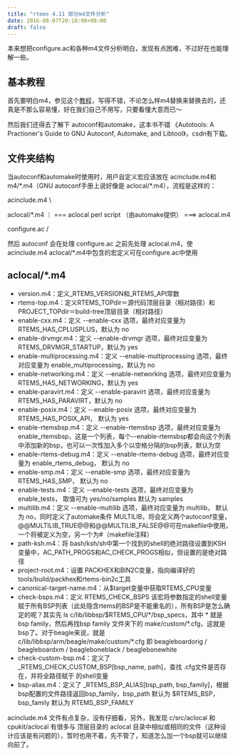 ```yaml
---
title: "rtems 4.11 部分m4文件分析"
date: 2016-08-07T20:18:00+08:00
draft: false
---
```


本来想把configure.ac和各种m4文件分析明白，发现有点困难，不过好在也能理解一些。


基本教程
----


首先要明白m4，参见这个[教程](https://segmentfault.com/a/1190000004104696)，写得不错，不论怎么样m4替换来替换去的，还真是不那么容易懂，好在我们自己不用写，只要看懂大意而已～


然后我们还得去了解下 autoconf和automake，这本书不错 《Autotools: A Practioner's Guide to GNU Autoconf, Automake, and Libtool》，csdn有下载。


文件夹结构
-----


当autoconf和automake时使用时，用户自定义宏应该放在 acinclude.m4和m4/\*.m4（GNU autoconf手册上说好像是 aclocal/\*.m4），流程是这样的：


acinclude.m4 \  



aclocal/\*.m4 ｜ === aclocal perl script （由automake提供） ===> aclocal.m4


configure.ac /


然后 autoconf 会在处理 configure.ac 之前先处理 aclocal.m4，使 acinclude.m4 aclocal/\*.m4中包含的宏定义可在configure.ac中使用


aclocal/\*.m4
-------------


* version.m4：定义\_RTEMS\_VERSION和\_RTEMS\_API常数
* rtems-top.m4：定义RTEMS\_TOPdir＝源代码顶层目录（相对路径）和PROJECT\_TOPdir＝build-tree顶层目录（相对路径）
* enable-cxx.m4：定义 --enable-cxx 选项，最终对应变量为 RTEMS\_HAS\_CPLUSPLUS，默认为 no
* enable-drvmgr.m4：定义 --enable-drvmgr 选项，最终对应变量为 RTEMS\_DRVMGR\_STARTUP，默认为 yes
* enable-multiprocessing.m4：定义 --enable-multiprocessing 选项，最终对应变量为 enable\_multiprocessing，默认为 no
* enable-networking.m4：定义 --enable-networking 选项，最终对应变量为 RTEMS\_HAS\_NETWORKING，默认为 yes
* enable-paravirt.m4：定义 --enable-paravirt 选项，最终对应变量为 RTEMS\_HAS\_PARAVIRT，默认为 no
* enable-posix.m4：定义 --enable-posix 选项，最终对应变量为 RTEMS\_HAS\_POSIX\_API， 默认为 yes
* enable-rtemsbsp.m4：定义 --enable-rtemsbsp 选项，最终对应变量为 enable\_rtemsbsp，这是一个列表，每个--enable-rtemsbsp都会向这个列表中添加新的bsp，也可以一次性加入多个以空格分隔的bsp列表，默认为空
* enable-rtems-debug.m4：定义 --enable-rtems-debug 选项，最终对应变量为 enable\_rtems\_debug， 默认为 no
* enable-smp.m4：定义 --enable-smp 选项，最终对应变量为 RTEMS\_HAS\_SMP， 默认为 no
* enable-tests.m4：定义 --enable-tests 选项，最终对应变量为 enable\_tests， 取值可为 yes/no/samples 默认为 samples
* multilib.m4：定义 --enable-multilib 选项，最终对应变量为 multilib， 默认为 no，同时定义了automake条件 MULTILIB，将会定义两个autoconf变量，@@MULTILIB\_TRUE@@和@@MULTILIB\_FALSE@@可在makefile中使用，一个将被定义为空，另一个为#（makefile注释）
* path-ksh.m4：将 bash/ksh/sh中第一个找到的shell的绝对路径设置到KSH变量中，AC\_PATH\_PROGS和AC\_CHECK\_PROGS相似，但设置的是绝对路径
* project-root.m4：设置 PACKHEX和BIN2C变量，指向编译好的tools/build/packhex和rtems-bin2c工具
* canonical-target-name.m4：从$target变量中获取RTEMS\_CPU变量
* check-bsps.m4：定义 RTEMS\_CHECK\_BSPS 该宏将参数指定的shell变量赋于所有BSP列表（此处隐含rtems的BSP是不能重名的），所有BSP是怎么确定的呢？其实先 ls c/lib/libbsp/$RTEMS\_CPU/\*/bsp\_specs，其中 \* 就是bsp family，然后再找bsp family 文件夹下的 make/custom/\*.cfg，这就是bsp了。对于beagle来说，就是 c/lib/libbsp/arm/beagle/make/custom/\*.cfg 即 beagleboardorig / beagleboardxm / beagleboneblack / beaglebonewhite
* check-custom-bsp.m4：定义了 \_RTEMS\_CHECK\_CUSTOM\_BSP[bsp\_name, path]，查找 .cfg文件是否存在，并将全路径赋于  的shell变量
* bsp-alias.m4：定义了 \_RTEMS\_BSP\_ALIAS[bsp\_path, bsp\_family]，根据bsp配置的文件路径返回bsp\_family，bsp\_path 默认为 $RTEMS\_BSP，bsp\_family 默认为 RTEMS\_BSP\_FAMILY


acinclude.m4 文件有点复杂，没有仔细看，另外，我发现 c/src/aclocal 和 cpukit/aclocal 有很多与 顶层目录的 aclocal 目录中相似或相同的文件（这种设计应该是有问题的），暂时也用不着，先不管了，知道怎么加一个bsp就可以继续向前了。


 



